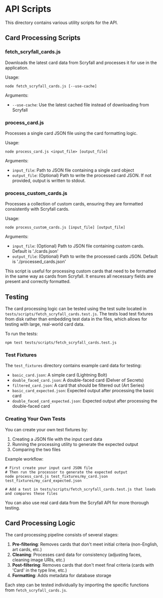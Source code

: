 # API Scripts

This directory contains various utility scripts for the API.

## Card Processing Scripts

### fetch_scryfall_cards.js

Downloads the latest card data from Scryfall and processes it for use in the application.

Usage:
```
node fetch_scryfall_cards.js [--use-cache]
```

Arguments:
- `--use-cache`: Use the latest cached file instead of downloading from Scryfall

### process_card.js

Processes a single card JSON file using the card formatting logic.

Usage:
```
node process_card.js <input_file> [output_file]
```

Arguments:
- `input_file`: Path to JSON file containing a single card object
- `output_file`: (Optional) Path to write the processed card JSON. If not provided, output is written to stdout.

### process_custom_cards.js

Processes a collection of custom cards, ensuring they are formatted consistently with Scryfall cards.

Usage:
```
node process_custom_cards.js [input_file] [output_file]
```

Arguments:
- `input_file`: (Optional) Path to JSON file containing custom cards. Default is './cards.json'
- `output_file`: (Optional) Path to write the processed cards JSON. Default is './processed_cards.json'

This script is useful for processing custom cards that need to be formatted in the same way as cards from Scryfall. It ensures all necessary fields are present and correctly formatted.

## Testing

The card processing logic can be tested using the test suite located in `tests/scripts/fetch_scryfall_cards.test.js`. The tests load test fixtures from disk rather than embedding test data in the files, which allows for testing with large, real-world card data.

To run the tests:

```
npm test tests/scripts/fetch_scryfall_cards.test.js
```

### Test Fixtures

The `test_fixtures` directory contains example card data for testing:

- `basic_card.json`: A simple card (Lightning Bolt)
- `double_faced_card.json`: A double-faced card (Delver of Secrets)
- `filtered_card.json`: A card that should be filtered out (Art Series)
- `basic_card_expected.json`: Expected output after processing the basic card
- `double_faced_card_expected.json`: Expected output after processing the double-faced card

### Creating Your Own Tests

You can create your own test fixtures by:

1. Creating a JSON file with the input card data
2. Running the processing utility to generate the expected output
3. Comparing the two files

Example workflow:
```
# First create your input card JSON file
# Then run the processor to generate the expected output
node process_card.js test_fixtures/my_card.json test_fixtures/my_card_expected.json

# Add a test in tests/scripts/fetch_scryfall_cards.test.js that loads and compares these files
```

You can also use real card data from the Scryfall API for more thorough testing.

## Card Processing Logic

The card processing pipeline consists of several stages:

1. **Pre-filtering**: Removes cards that don't meet initial criteria (non-English, art cards, etc.)
2. **Cleaning**: Processes card data for consistency (adjusting faces, cleaning image URIs, etc.)
3. **Post-filtering**: Removes cards that don't meet final criteria (cards with 'Card' in the type line, etc.)
4. **Formatting**: Adds metadata for database storage

Each step can be tested individually by importing the specific functions from `fetch_scryfall_cards.js`. 